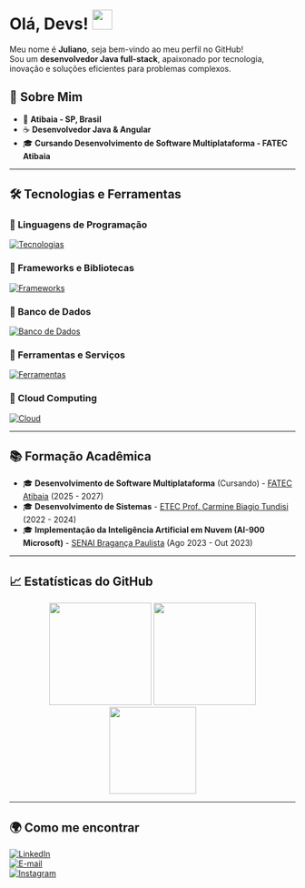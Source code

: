 # Olá, Devs! <img src="https://media.giphy.com/media/hvRJCLFzcasrR4ia7z/giphy.gif" width="35">

Meu nome é **Juliano**, seja bem-vindo ao meu perfil no GitHub!  
Sou um **desenvolvedor Java full-stack**, apaixonado por tecnologia, inovação e soluções eficientes para problemas complexos.  

## 🚀 Sobre Mim  

- 📍 **Atibaia - SP, Brasil**  
- ☕ **Desenvolvedor Java & Angular**  
- 🎓 **Cursando Desenvolvimento de Software Multiplataforma - FATEC Atibaia**  
---

## 🛠️ Tecnologias e Ferramentas  

### 🔹 Linguagens de Programação  
[<img src="https://skillicons.dev/icons?i=html,css,js,ts,java,cpp" alt="Tecnologias">](#)

### 🔹 Frameworks e Bibliotecas  
[<img src="https://skillicons.dev/icons?i=angular,spring,thymeleaf" alt="Frameworks">](#)

### 🔹 Banco de Dados  
[<img src="https://skillicons.dev/icons?i=firebase,mysql,postgresql" alt="Banco de Dados">](#)

### 🔹 Ferramentas e Serviços  
[<img src="https://skillicons.dev/icons?i=docker,postman,git,vscode,jetbrains" alt="Ferramentas">](#)

### 🔹 Cloud Computing  
[<img src="https://skillicons.dev/icons?i=azure,render" alt="Cloud">](#)

---

## 📚 Formação Acadêmica  

- 🎓 **Desenvolvimento de Software Multiplataforma** (Cursando) - [FATEC Atibaia](https://fatecatibaia.edu.br/) (2025 - 2027)  
- 🎓 **Desenvolvimento de Sistemas** - [ETEC Prof. Carmine Biagio Tundisi](https://etec.carmine/) (2022 - 2024)  
- 🎓 **Implementação da Inteligência Artificial em Nuvem (AI-900 Microsoft)** - [SENAI Bragança Paulista](https://senai-sp.br/) (Ago 2023 - Out 2023)  

---

## 📈 Estatísticas do GitHub  

<p align="center">
  <img height="180px" src="https://github-readme-stats.vercel.app/api/top-langs/?username=sntooosk&layout=compact&langs_count=7&theme=radical"/>
  <img height="180px" src="https://github-readme-stats.vercel.app/api/?username=sntooosk&show_icons=true&include_all_commits=true&theme=radical"/>
  <img height="153px" src="http://github-readme-streak-stats.herokuapp.com/?user=sntooosk&theme=radical"/>
</p>

---

## 🌍 Como me encontrar  

[<img src="https://img.shields.io/badge/-LinkedIn-%230077B5?style=for-the-badge&logo=linkedin&logoColor=white" alt="LinkedIn">](https://www.linkedin.com/in/sntooosk)  
[<img src="https://img.shields.io/badge/-Email-%23D14836?style=for-the-badge&logo=gmail&logoColor=white" alt="E-mail">](mailto:Juliano.santos88@icloud.com)  
[<img src="https://img.shields.io/badge/-Instagram-%23E4405F?style=for-the-badge&logo=instagram&logoColor=white" alt="Instagram">](https://instagram.com/sntooosk)  